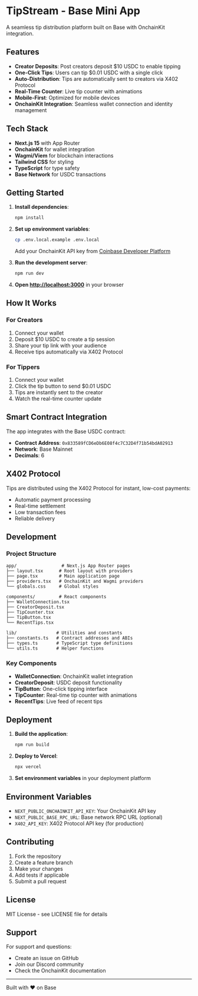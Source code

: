# TipStream - Base Mini App

A seamless tip distribution platform built on Base with OnchainKit integration.

## Features

- **Creator Deposits**: Post creators deposit $10 USDC to enable tipping
- **One-Click Tips**: Users can tip $0.01 USDC with a single click
- **Auto-Distribution**: Tips are automatically sent to creators via X402 Protocol
- **Real-Time Counter**: Live tip counter with animations
- **Mobile-First**: Optimized for mobile devices
- **OnchainKit Integration**: Seamless wallet connection and identity management

## Tech Stack

- **Next.js 15** with App Router
- **OnchainKit** for wallet integration
- **Wagmi/Viem** for blockchain interactions
- **Tailwind CSS** for styling
- **TypeScript** for type safety
- **Base Network** for USDC transactions

## Getting Started

1. **Install dependencies**:
   ```bash
   npm install
   ```

2. **Set up environment variables**:
   ```bash
   cp .env.local.example .env.local
   ```
   
   Add your OnchainKit API key from [Coinbase Developer Platform](https://portal.cdp.coinbase.com/)

3. **Run the development server**:
   ```bash
   npm run dev
   ```

4. **Open [http://localhost:3000](http://localhost:3000)** in your browser

## How It Works

### For Creators
1. Connect your wallet
2. Deposit $10 USDC to create a tip session
3. Share your tip link with your audience
4. Receive tips automatically via X402 Protocol

### For Tippers
1. Connect your wallet
2. Click the tip button to send $0.01 USDC
3. Tips are instantly sent to the creator
4. Watch the real-time counter update

## Smart Contract Integration

The app integrates with the Base USDC contract:
- **Contract Address**: `0x833589fCD6eDb6E08f4c7C32D4f71b54bdA02913`
- **Network**: Base Mainnet
- **Decimals**: 6

## X402 Protocol

Tips are distributed using the X402 Protocol for instant, low-cost payments:
- Automatic payment processing
- Real-time settlement
- Low transaction fees
- Reliable delivery

## Development

### Project Structure
```
app/                 # Next.js App Router pages
├── layout.tsx      # Root layout with providers
├── page.tsx        # Main application page
├── providers.tsx   # OnchainKit and Wagmi providers
└── globals.css     # Global styles

components/         # React components
├── WalletConnection.tsx
├── CreatorDeposit.tsx
├── TipCounter.tsx
├── TipButton.tsx
└── RecentTips.tsx

lib/               # Utilities and constants
├── constants.ts   # Contract addresses and ABIs
├── types.ts       # TypeScript type definitions
└── utils.ts       # Helper functions
```

### Key Components

- **WalletConnection**: OnchainKit wallet integration
- **CreatorDeposit**: USDC deposit functionality
- **TipButton**: One-click tipping interface
- **TipCounter**: Real-time tip counter with animations
- **RecentTips**: Live feed of recent tips

## Deployment

1. **Build the application**:
   ```bash
   npm run build
   ```

2. **Deploy to Vercel**:
   ```bash
   npx vercel
   ```

3. **Set environment variables** in your deployment platform

## Environment Variables

- `NEXT_PUBLIC_ONCHAINKIT_API_KEY`: Your OnchainKit API key
- `NEXT_PUBLIC_BASE_RPC_URL`: Base network RPC URL (optional)
- `X402_API_KEY`: X402 Protocol API key (for production)

## Contributing

1. Fork the repository
2. Create a feature branch
3. Make your changes
4. Add tests if applicable
5. Submit a pull request

## License

MIT License - see LICENSE file for details

## Support

For support and questions:
- Create an issue on GitHub
- Join our Discord community
- Check the OnchainKit documentation

---

Built with ❤️ on Base
